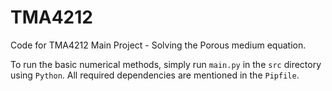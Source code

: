 # TMA4212
Code for TMA4212 Main Project - Solving the Porous medium equation.

To run the basic numerical methods, simply run `main.py` in the `src` directory using `Python`.
All required dependencies are mentioned in the `Pipfile`.
